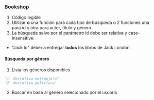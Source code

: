 ### Bookshop

1. Código legible
2. Utilizar **o** una función para cada tipo de búsqueda o 2 funciones una para id y otra para autor, título y género
3. La búsqueda salvo por el parámetro id debe ser relativa y case-insensitive:
* "Jack lo" debería entregar **todos** los libros de Jack London

#### Búsqueda por género
1. Lista los géneros disponibles
```python
"1. Narrativa extranjera"
"2. Narrativa policíaca"
```
2. Buscar en base al género selecionado por el usuario